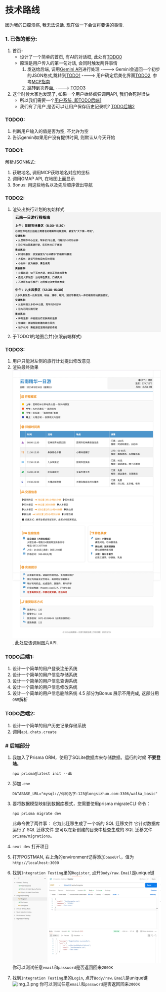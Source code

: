# 技术路线

因为我的口腔溃疡, 我无法说话. 现在做一下会议将要讲的事情.

### 1. 已做的部分:
1. 首页-
    - 设计了一个简单的首页, 有AI的对话框, 此处有[TODO0](#TODO0)
    - 原理是用户传入的第一句对话, 会同时触发两件事情
        1. 发送给后端, 调用[Gemini API](https://www.gemini.com/)进行处理
           ----> Gemini会返回一个初步的JSON格式,跳转到[TODO1](#TODO1)
           ----> 用户确定后美化界面[TODO2](#todo2), 参考[MCP指南](https://o90p05z3t4.feishu.cn/wiki/Vldsw7DYdiJHe4kmzcJc0wzTnIc)
        2. 跳转到次界面,
           ----> [TODO3](#TODO3)
2. 这个时候大家也发现了, 如果一个用户始终疯狂调用API, 我们会死得很快
    - 所以我们需要一个[用户系统, 即TODO后端1](#TODO后端1)
    - 我们有了用户,是否可以让用户保存历史记录呢? [TODO后端2](#TODO后端2)

### TODO0:
1. 判断用户输入的值是否为空, 不允许为空
2. 告诉gemini如果用户没有提供时间, 则默认从今天开始

### TODO1:
解析JSON格式:
1. 获取地名, 调用MCP获取地名对应的坐标
2. 调用GMAP API, 在地图上面显示
3. Bonus: 用这些地名以及先后顺序做出导航

### TODO2:
1. 渲染出旅行计划的初始样式![img.png](img.png)
2. 于TODO1的地图合并(仅限前端样式)

### TODO3:
1. 用户只能对左侧的旅行计划提出修改意见
2. 渲染最终效果![img_1.png](img_1.png), 此处应该调用图片API.

### TODO后端1:
1. 设计一个简单的用户登录注册系统
2. 设计一个简单的用户信息存储系统
3. 设计一个简单的用户信息查询系统
4. 设计一个简单的用户信息修改系统
5. 设计一个简单的用户信息删除系统
   4.5 部分为Bonus 展示不用完成, 这部分用`ORM`解析

### TODO后端2:
1. 设计一个简单的用户历史记录存储系统
2. 调用`api.chats.create`

### # 后端部分

1. 我加入了Prisma ORM，使用了SQLite数据库来存储数据。运行的时候 **不要登陆**。
    ```SHELL
    npx prisma@latest init --db
    ```
2. 舔加`.env`
   ```
   DATABASE_URL="mysql://你的名字:123@longsizhuo.com:3306/walka_basic"
   ```
3. 要将数据模型映射到数据库模式，您需要使用prisma migrateCLI 命令：
   ```SHELL
   npx prisma migrate dev 
   ```
   此命令做了两件事：
   它为此迁移生成了一个新的 SQL 迁移文件
   它针对数据库运行了 SQL 迁移文件
   您可以在新创建的目录中检查生成的 SQL 迁移文件`prisma/migrations`。
4. `next dev` 打开项目
5. 打开POSTMAN, 右上角的environment记得添加`baseUrl`，值为`http://localhost:3000`
6. 找到`Integration Testing`里的`Register`, 点开`Body/raw`. `Email`是unique键
   ![img_2.png](img_2.png) 你可以测试任意`email`和`password`是否返回回来`200OK`

7. 找到`Integration Testing`里的`Login`, 点开`Body/raw`. `Email`是unique键
   ![img_3.png](img_3.png) 你可以测试任意`email`和`password`是否返回回来`200OK`